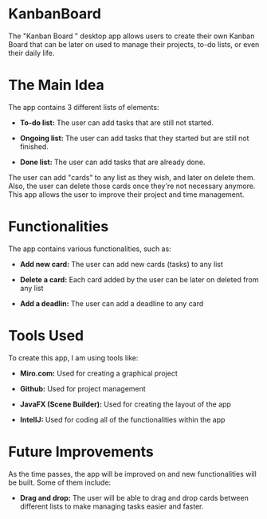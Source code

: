 # KanbanBoard
The "Kanban Board " desktop app allows users to create their own Kanban Board that can be later on used to manage their projects, to-do lists, or even their daily life.

# The Main Idea
The app contains 3 different lists of elements:

<ul><li><b>To-do list:</b> The user can add tasks that are still not started.</li></ul>
<ul><li><b>Ongoing list:</b> The user can add tasks that they started but are still not finished.</li></ul>
<ul><li><b>Done list:</b> The user can add tasks that are already done.</li></ul>

The user can add "cards" to any list as they wish, and later on delete them. Also, the user can  delete those cards once they're not necessary anymore. This app allows the user to improve their project and time management.

# Functionalities
The app contains various functionalities, such as:

<ul><li><b>Add new card:</b> The user can add new cards (tasks) to any list</li></ul>
<ul><li><b>Delete a card:</b> Each card added by the user can be later on deleted from any list</li></ul>
<ul><li><b>Add a deadlin:</b> The user can add a deadline to any card</b></li></ul>

# Tools Used
To create this app, I am using tools like:

<ul><li><b>Miro.com:</b> Used for creating a graphical project</li></ul>
<ul><li><b>Github:</b> Used for project management</li></ul>
<ul><li><b>JavaFX (Scene Builder):</b> Used for creating the layout of the app</li></ul>
<ul><li><b>IntelIJ:</b> Used for coding all of the functionalities within the app</li></ul>

# Future Improvements
As the time passes, the app will be improved on and new functionalities will be built. Some of them include:

<ul><li><b>Drag and drop:</b> The user will be able to drag and drop cards between different lists to make managing tasks easier and faster.</li></ul>

